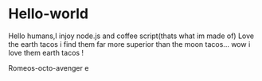 Hello-world
===========
Hello humans,I injoy node.js and coffee script(thats what im made of)
Love the earth tacos i find them far more superior than the moon tacos...
wow i love them earth tacos !

Romeos-octo-avenger
e 
